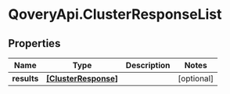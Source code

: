 # QoveryApi.ClusterResponseList

## Properties

Name | Type | Description | Notes
------------ | ------------- | ------------- | -------------
**results** | [**[ClusterResponse]**](ClusterResponse.md) |  | [optional] 


